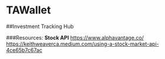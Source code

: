# TAWallet
##Investment Tracking Hub

###Resources:
  **Stock API**
  https://www.alphavantage.co/
  https://keithweaverca.medium.com/using-a-stock-market-api-4ce65b7c67ac
